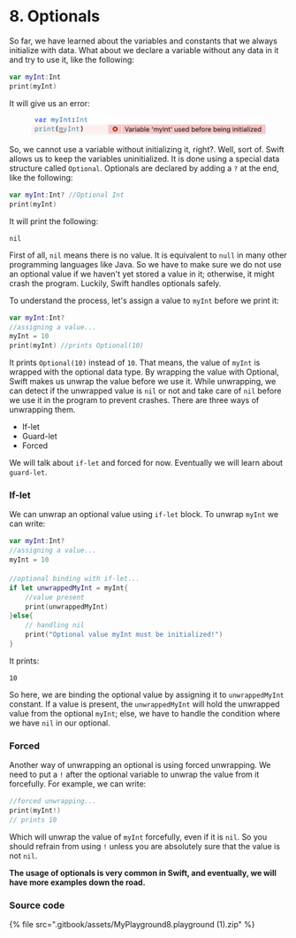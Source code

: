 # 8. Optionals

So far, we have learned about the variables and constants that we always initialize with data. What about we declare a variable without any data in it and try to use it, like the following:

```swift
var myInt:Int
print(myInt)
```

It will give us an error:

<figure><img src=".gitbook/assets/Screenshot 2023-05-04 at 12.01.22 AM.png" alt="" width="563"><figcaption></figcaption></figure>

So, we cannot use a variable without initializing it, right?. Well, sort of. Swift allows us to keep the variables uninitialized. It is done using a special data structure called `Optional`. Optionals are declared by adding a `?` at the end, like the following:

```swift
var myInt:Int? //Optional Int
print(myInt)
```

It will print the following:

```
nil
```

First of all, `nil` means there is no value. It is equivalent to `null` in many other programming languages like Java. So we have to make sure we do not use an optional value if we haven't yet stored a value in it; otherwise, it might crash the program. Luckily, Swift handles optionals safely.

To understand the process, let's assign a value to `myInt` before we print it:

```swift
var myInt:Int?
//assigning a value...
myInt = 10
print(myInt) //prints Optional(10)
```

It prints `Optional(10)` instead of `10`. That means, the value of `myInt` is wrapped with the optional data type. By wrapping the value with Optional, Swift makes us unwrap the value before we use it. While unwrapping, we can detect if the unwrapped value is `nil` or not and take care of `nil` before we use it in the program to prevent crashes. There are three ways of unwrapping them.

* If-let
* Guard-let
* Forced

We will talk about `if-let` and forced for now. Eventually we will learn about `guard-let`.

### If-let

We can unwrap an optional value using `if-let` block. To unwrap `myInt` we can write:

```swift
var myInt:Int?
//assigning a value...
myInt = 10

//optional binding with if-let...
if let unwrappedMyInt = myInt{
    //value present
    print(unwrappedMyInt)
}else{
    // handling nil
    print("Optional value myInt must be initialized!")
}
```

It prints:

```
10
```

So here, we are binding the optional value by assigning it to `unwrappedMyInt` constant. If a value is present, the `unwrappedMyInt` will hold the unwrapped value from the optional `myInt`; else, we have to handle the condition where we have `nil` in our optional.

### Forced

Another way of unwrapping an optional is using forced unwrapping. We need to put a `!` after the optional variable to unwrap the value from it forcefully. For example, we can write:

```swift
//forced unwrapping...
print(myInt!)
// prints 10
```

Which will unwrap the value of `myInt` forcefully, even if it is `nil`. So you should refrain from using `!` unless you are absolutely sure that the value is not `nil`.

**The usage of optionals is very common in Swift, and eventually, we will have more examples down the road.**

### Source code

{% file src=".gitbook/assets/MyPlayground8.playground (1).zip" %}
